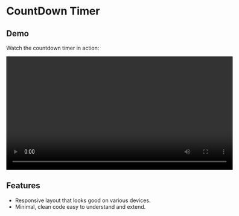# CountDown Timer

## Demo
Watch the countdown timer in action:

<video controls width="600">
  <source src="./video/CountDown_timer.mp4" type="video/mp4">
  Your browser does not support the video tag. You can also download or view it directly:
  [Watch Demo Video](./video/CountDown_timer.mp4)
</video>

## Features
- Responsive layout that looks good on various devices.
- Minimal, clean code easy to understand and extend.
